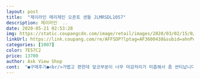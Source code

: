```yaml
---
layout: post 
title:  "제이라인 메리제인 오픈토 샌들 JLMRSDL1057" 
description: 제이라인  ..
date: 2020-05-21 02:53:28 
img: https://static.coupangcdn.com/image/retail/images/2020/03/02/15/0/bd893ae3-508d-4c64-8a2a-c0ee5324c78d.jpg 
linkUrl: https://link.coupang.com/re/AFFSDP?lptag=AF3600438&subid=ahnPublicAsk&pageKey=1356241234&itemId=2385997314&vendorItemId=70381445816&traceid=V0-113-6d12fe3e2ee1d132 
categories: [1007] 
color: 7E57C2 
price: 13700 
author: Ask View Shop 
cont:  "●구매후기●<br/>가볍고 편한데 앞코부분이 너무 마감처리가 미흡해서 좀 싼티납니다.<br/><br/>검정색으로 ! 신고 돌아다녀보고 추가로 남길게요 <br/>구매하는거 보고 (다른 상품) 가볍게 신을만한거 구매했습니다.<br/><br/>그렇게 불편한 점은 없었습니다  아직 신고 나가보지는 않았으나<br/>대만족<br/>발이 불편하거나 딱딱하면 어쩌나 생각했는데 막상 신어보니<br/>이제 여름이라 샌들을 많이 신는 편은 아니지만 ^^;;;; 동생이<br/>일단은 만족합니다 ㅎㅎ<br/>정말편합니다.<br/> 가볍구요.<br/> .<br/> 뒷꿈치도 하나도안아프고 신발안신은것같아요^^<br/>하얀색도 이쁠 것 같지만 동생이 하얀색을 사서 저는 무난한<br/>" 
---
```

